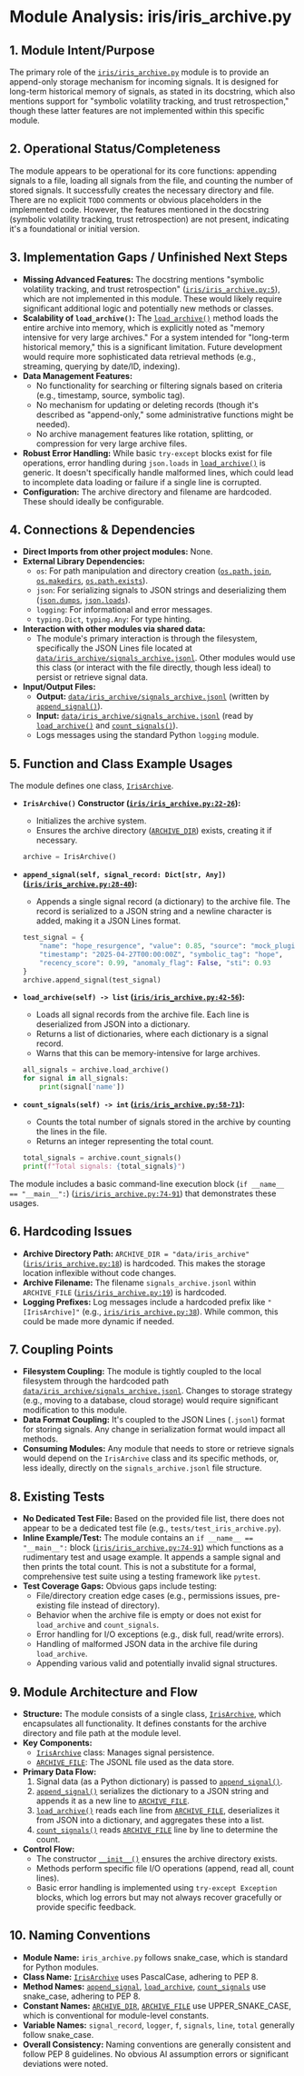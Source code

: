 # Module Analysis: iris/iris_archive.py

## 1. Module Intent/Purpose

The primary role of the [`iris/iris_archive.py`](../../../iris/iris_archive.py:1) module is to provide an append-only storage mechanism for incoming signals. It is designed for long-term historical memory of signals, as stated in its docstring, which also mentions support for "symbolic volatility tracking, and trust retrospection," though these latter features are not implemented within this specific module.

## 2. Operational Status/Completeness

The module appears to be operational for its core functions: appending signals to a file, loading all signals from the file, and counting the number of stored signals. It successfully creates the necessary directory and file. There are no explicit `TODO` comments or obvious placeholders in the implemented code. However, the features mentioned in the docstring (symbolic volatility tracking, trust retrospection) are not present, indicating it's a foundational or initial version.

## 3. Implementation Gaps / Unfinished Next Steps

*   **Missing Advanced Features:** The docstring mentions "symbolic volatility tracking, and trust retrospection" ([`iris/iris_archive.py:5`](../../../iris/iris_archive.py:5)), which are not implemented in this module. These would likely require significant additional logic and potentially new methods or classes.
*   **Scalability of `load_archive()`:** The [`load_archive()`](../../../iris/iris_archive.py:42-56) method loads the entire archive into memory, which is explicitly noted as "memory intensive for very large archives." For a system intended for "long-term historical memory," this is a significant limitation. Future development would require more sophisticated data retrieval methods (e.g., streaming, querying by date/ID, indexing).
*   **Data Management Features:**
    *   No functionality for searching or filtering signals based on criteria (e.g., timestamp, source, symbolic tag).
    *   No mechanism for updating or deleting records (though it's described as "append-only," some administrative functions might be needed).
    *   No archive management features like rotation, splitting, or compression for very large archive files.
*   **Robust Error Handling:** While basic `try-except` blocks exist for file operations, error handling during `json.loads` in [`load_archive()`](../../../iris/iris_archive.py:53) is generic. It doesn't specifically handle malformed lines, which could lead to incomplete data loading or failure if a single line is corrupted.
*   **Configuration:** The archive directory and filename are hardcoded. These should ideally be configurable.

## 4. Connections & Dependencies

*   **Direct Imports from other project modules:** None.
*   **External Library Dependencies:**
    *   `os`: For path manipulation and directory creation ([`os.path.join`](../../../iris/iris_archive.py:19), [`os.makedirs`](../../../iris/iris_archive.py:26), [`os.path.exists`](../../../iris/iris_archive.py:51)).
    *   `json`: For serializing signals to JSON strings and deserializing them ([`json.dumps`](../../../iris/iris_archive.py:37), [`json.loads`](../../../iris/iris_archive.py:53)).
    *   `logging`: For informational and error messages.
    *   `typing.Dict`, `typing.Any`: For type hinting.
*   **Interaction with other modules via shared data:**
    *   The module's primary interaction is through the filesystem, specifically the JSON Lines file located at [`data/iris_archive/signals_archive.jsonl`](../../../iris/iris_archive.py:19). Other modules would use this class (or interact with the file directly, though less ideal) to persist or retrieve signal data.
*   **Input/Output Files:**
    *   **Output:** [`data/iris_archive/signals_archive.jsonl`](../../../iris/iris_archive.py:19) (written by [`append_signal()`](../../../iris/iris_archive.py:28-40)).
    *   **Input:** [`data/iris_archive/signals_archive.jsonl`](../../../iris/iris_archive.py:19) (read by [`load_archive()`](../../../iris/iris_archive.py:42-56) and [`count_signals()`](../../../iris/iris_archive.py:58-71)).
    *   Logs messages using the standard Python `logging` module.

## 5. Function and Class Example Usages

The module defines one class, [`IrisArchive`](../../../iris/iris_archive.py:21-71).

*   **`IrisArchive()` Constructor ([`iris/iris_archive.py:22-26`](../../../iris/iris_archive.py:22-26)):**
    *   Initializes the archive system.
    *   Ensures the archive directory ([`ARCHIVE_DIR`](../../../iris/iris_archive.py:18)) exists, creating it if necessary.
    ```python
    archive = IrisArchive()
    ```

*   **`append_signal(self, signal_record: Dict[str, Any])` ([`iris/iris_archive.py:28-40`](../../../iris/iris_archive.py:28-40)):**
    *   Appends a single signal record (a dictionary) to the archive file. The record is serialized to a JSON string and a newline character is added, making it a JSON Lines format.
    ```python
    test_signal = {
        "name": "hope_resurgence", "value": 0.85, "source": "mock_plugin",
        "timestamp": "2025-04-27T00:00:00Z", "symbolic_tag": "hope",
        "recency_score": 0.99, "anomaly_flag": False, "sti": 0.93
    }
    archive.append_signal(test_signal)
    ```

*   **`load_archive(self) -> list` ([`iris/iris_archive.py:42-56`](../../../iris/iris_archive.py:42-56)):**
    *   Loads all signal records from the archive file. Each line is deserialized from JSON into a dictionary.
    *   Returns a list of dictionaries, where each dictionary is a signal record.
    *   Warns that this can be memory-intensive for large archives.
    ```python
    all_signals = archive.load_archive()
    for signal in all_signals:
        print(signal['name'])
    ```

*   **`count_signals(self) -> int` ([`iris/iris_archive.py:58-71`](../../../iris/iris_archive.py:58-71)):**
    *   Counts the total number of signals stored in the archive by counting the lines in the file.
    *   Returns an integer representing the total count.
    ```python
    total_signals = archive.count_signals()
    print(f"Total signals: {total_signals}")
    ```
The module includes a basic command-line execution block (`if __name__ == "__main__":`) ([`iris/iris_archive.py:74-91`](../../../iris/iris_archive.py:74-91)) that demonstrates these usages.

## 6. Hardcoding Issues

*   **Archive Directory Path:** `ARCHIVE_DIR = "data/iris_archive"` ([`iris/iris_archive.py:18`](../../../iris/iris_archive.py:18)) is hardcoded. This makes the storage location inflexible without code changes.
*   **Archive Filename:** The filename `signals_archive.jsonl` within `ARCHIVE_FILE` ([`iris/iris_archive.py:19`](../../../iris/iris_archive.py:19)) is hardcoded.
*   **Logging Prefixes:** Log messages include a hardcoded prefix like `"[IrisArchive]"` (e.g., [`iris/iris_archive.py:38`](../../../iris/iris_archive.py:38)). While common, this could be made more dynamic if needed.

## 7. Coupling Points

*   **Filesystem Coupling:** The module is tightly coupled to the local filesystem through the hardcoded path [`data/iris_archive/signals_archive.jsonl`](../../../iris/iris_archive.py:19). Changes to storage strategy (e.g., moving to a database, cloud storage) would require significant modification to this module.
*   **Data Format Coupling:** It's coupled to the JSON Lines (`.jsonl`) format for storing signals. Any change in serialization format would impact all methods.
*   **Consuming Modules:** Any module that needs to store or retrieve signals would depend on the `IrisArchive` class and its specific methods, or, less ideally, directly on the `signals_archive.jsonl` file structure.

## 8. Existing Tests

*   **No Dedicated Test File:** Based on the provided file list, there does not appear to be a dedicated test file (e.g., `tests/test_iris_archive.py`).
*   **Inline Example/Test:** The module contains an `if __name__ == "__main__":` block ([`iris/iris_archive.py:74-91`](../../../iris/iris_archive.py:74-91)) which functions as a rudimentary test and usage example. It appends a sample signal and then prints the total count. This is not a substitute for a formal, comprehensive test suite using a testing framework like `pytest`.
*   **Test Coverage Gaps:** Obvious gaps include testing:
    *   File/directory creation edge cases (e.g., permissions issues, pre-existing file instead of directory).
    *   Behavior when the archive file is empty or does not exist for `load_archive` and `count_signals`.
    *   Error handling for I/O exceptions (e.g., disk full, read/write errors).
    *   Handling of malformed JSON data in the archive file during `load_archive`.
    *   Appending various valid and potentially invalid signal structures.

## 9. Module Architecture and Flow

*   **Structure:** The module consists of a single class, [`IrisArchive`](../../../iris/iris_archive.py:21-71), which encapsulates all functionality. It defines constants for the archive directory and file path at the module level.
*   **Key Components:**
    *   [`IrisArchive`](../../../iris/iris_archive.py:21-71) class: Manages signal persistence.
    *   [`ARCHIVE_FILE`](../../../iris/iris_archive.py:19): The JSONL file used as the data store.
*   **Primary Data Flow:**
    1.  Signal data (as a Python dictionary) is passed to [`append_signal()`](../../../iris/iris_archive.py:28-40).
    2.  [`append_signal()`](../../../iris/iris_archive.py:28-40) serializes the dictionary to a JSON string and appends it as a new line to [`ARCHIVE_FILE`](../../../iris/iris_archive.py:19).
    3.  [`load_archive()`](../../../iris/iris_archive.py:42-56) reads each line from [`ARCHIVE_FILE`](../../../iris/iris_archive.py:19), deserializes it from JSON into a dictionary, and aggregates these into a list.
    4.  [`count_signals()`](../../../iris/iris_archive.py:58-71) reads [`ARCHIVE_FILE`](../../../iris/iris_archive.py:19) line by line to determine the count.
*   **Control Flow:**
    *   The constructor [`__init__()`](../../../iris/iris_archive.py:22-26) ensures the archive directory exists.
    *   Methods perform specific file I/O operations (append, read all, count lines).
    *   Basic error handling is implemented using `try-except Exception` blocks, which log errors but may not always recover gracefully or provide specific feedback.

## 10. Naming Conventions

*   **Module Name:** `iris_archive.py` follows snake_case, which is standard for Python modules.
*   **Class Name:** [`IrisArchive`](../../../iris/iris_archive.py:21-71) uses PascalCase, adhering to PEP 8.
*   **Method Names:** [`append_signal`](../../../iris/iris_archive.py:28-40), [`load_archive`](../../../iris/iris_archive.py:42-56), [`count_signals`](../../../iris/iris_archive.py:58-71) use snake_case, adhering to PEP 8.
*   **Constant Names:** [`ARCHIVE_DIR`](../../../iris/iris_archive.py:18), [`ARCHIVE_FILE`](../../../iris/iris_archive.py:19) use UPPER_SNAKE_CASE, which is conventional for module-level constants.
*   **Variable Names:** `signal_record`, `logger`, `f`, `signals`, `line`, `total` generally follow snake_case.
*   **Overall Consistency:** Naming conventions are generally consistent and follow PEP 8 guidelines. No obvious AI assumption errors or significant deviations were noted.